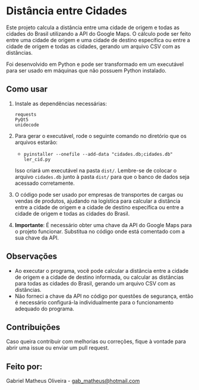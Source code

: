 # Distância entre Cidades

Este projeto calcula a distância entre uma cidade de origem e todas as cidades do Brasil utilizando a API do Google Maps. O cálculo pode ser feito entre uma cidade de origem e uma cidade de destino específica ou entre a cidade de origem e todas as cidades, gerando um arquivo CSV com as distâncias.

Foi desenvolvido em Python e pode ser transformado em um executável para ser usado em máquinas que não possuem Python instalado.

## Como usar

1. Instale as dependências necessárias:
      ```
      requests
      PyQt5
      unidecode
      ```

2. Para gerar o executável, rode o seguinte comando no diretório que os arquivos estarão:
    - `pyinstaller --onefile --add-data "cidades.db;cidades.db" ler_cid.py`

   Isso criará um executável na pasta `dist/`. Lembre-se de colocar o arquivo `cidades.db` junto à pasta `dist/` para que o banco de dados seja acessado corretamente.

3. O código pode ser usado por empresas de transportes de cargas ou vendas de produtos, ajudando na logística para calcular a distância entre a cidade de origem e a cidade de destino específica ou entre a cidade de origem e todas as cidades do Brasil.

4. **Importante**: É necessário obter uma chave da API do Google Maps para o projeto funcionar. Substitua no código onde está comentado com a sua chave da API.

## Observações

- Ao executar o programa, você pode calcular a distância entre a cidade de origem e a cidade de destino informada, ou calcular as distâncias para todas as cidades do Brasil, gerando um arquivo CSV com as distâncias.
- Não forneci a chave da API no código por questões de segurança, então é necessário configurá-la individualmente para o funcionamento adequado do programa.

## Contribuições

Caso queira contribuir com melhorias ou correções, fique à vontade para abrir uma issue ou enviar um pull request.

## Feito por:

Gabriel Matheus Oliveira - gab_matheus@hotmail.com
